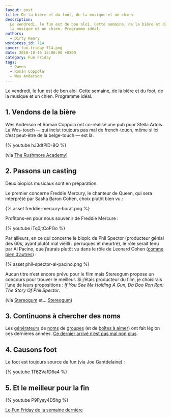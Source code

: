 ```yaml
---
layout: post
title: De la bière et du foot, de la musique et un chien
description:
  Le vendredi, le fun est de bon aloi. Cette semaine, de la bière et du foot, de
  la musique et un chien. Programme idéal.
authors:
  - Dirty Henry
wordpress_id: 714
cover: fun-friday-714.png
date: 2010-10-15 12:00:00 +0200
category: Fun Friday
tags:
  - Queen
  - Roman Coppola
  - Wes Anderson
---
```


Le vendredi, le fun est de bon aloi. Cette semaine, de la bière et du foot, de
la musique et un chien. Programme idéal.

## 1. Vendons de la bière

Wes Anderson et Roman Coppola ont co-réalisé une pub pour Stella Artois. La
Wes-touch — qui inclut toujours pas mal de french-touch, même si ici c’est
peut-être de la belge-touch — est là.

{% youtube hJ3dtPlD-8Q %}

(via [The Rushmore Academy][4])

## 2. Passons un casting

Deux biopics musicaux sont en préparation.

Le premier concerne Freddie Mercury, le chanteur de Queen, qui sera interprété
par Sasha Baron Cohen, choix plutôt bien vu :

{% asset freddie-mercury-borat.png %}

Profitons-en pour nous souvenir de Freddie Mercure :

{% youtube iTq0jtCoPGo %}

Par ailleurs, en ce qui concerne le biopic de Phil Spector (producteur génial
des 60s, ayant plutôt mal vieilli : perruques et meurtre), le rôle serait tenu
par Al Pacino, que j’aurais plutôt vu dans le rôle de Leonard Cohen ([comme bien
d’autres][3]) :

{% asset phil-spector-al-pacino.png %}

Aucun titre n’est encore prévu pour le film mais Stereogum propose un concours
pour trouver le meilleur. Si j’étais producteur du film, je choisirais l’une de
leurs propositions : _If You See Me Holding A Gun, Da Doo Ron Ron: The Story Of
Phil Spector_.

(via [Stereogum][1] et… [Stereogum][2])

## 3. Continuons à chercher des noms

Les [générateurs][5] de [noms][6] de [groupes][7] (et de [boîtes à aimer][8])
ont fait légion ces dernières années. [Ce dernier arrivé n’est pas mal non
plus][9].

## 4. Causons foot

Le foot est toujours source de fun (via Joe Gantdelaine) :

{% youtube 1T62VafD6a4 %}

## 5. Et le meilleur pour la fin

{% youtube P9Fyey4D5hg %}

[Le Fun Friday de la semaine dernière][i711]

[i711]: https://www.deadrooster.org/liberation-generale/
[1]:
  https://www.stereogum.com/513961/sacha-baron-cohen-cast-as-freddie-mercury/news/
  "Sacha Baron Cohen Cast As Freddie Mercury"
[2]:
  https://www.stereogum.com/540682/name-the-phil-spector-biopic-starring-al-pacin/news/
  "Let’s Name The Phil Spector Biopic Starring Al Pacino"
[3]:
  https://www.google.com/search?q=al+pacino+leonard+cohen&tbm=isch
  "Al Pacino × Leonard Cohen sur Google Images"
[4]:
  https://rushmoreacademy.com/2010/10/wes-anderson-and-roman-coppolas-ad-for-stella-artois/
  "Wes Anderson And Roman Coppola’s Ad For Stella Artois"
[5]: http://www.nukekiller.net/cgi-bin/namer.cgi "1000 random band names"
[6]: https://www.bandnamemaker.com/generator/ "Band Name Generator"
[7]:
  http://www.noiseaddicts.com/2009/03/random-band-name-cover-album/
  "Name your band, create covert art and name your first album… randomly"
[8]: https://www.dotomator.com/web20.html "Web 2.0 Name Generator"
[9]: https://chillwitchnamemagic.com "Name generator"
